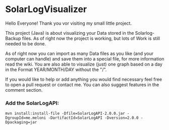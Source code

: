 # SolarLogVisualizer
Hello Everyone!
Thank you vor visiting my small little project.

This project (Java) is about visualizing your Data stored in the Solarlog-Backup files. As of right now the project is working, but lots of Work is still needed to be done. 



As of right now you can import as many Data files as you like (and your computer can handle) and save them into a special file, for more information read the wiki.
You are also able to visualize (just) one graph based on a day in the Format YEAR/MONTH/DAY without the "/".


If you would like to help or add anything you would find necessary feel free to open a pull request or contact me. You can also suggest features in the comment section.



### Add the SolarLogAPI:
`mvn install:install-file -Dfile=SolarLogAPI-2.0.0.jar -DgroupId=me.meloni -DartifactId=SolarLogAPI -Dversion=2.0.0 -Dpackaging=jar`
